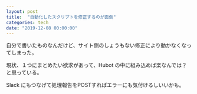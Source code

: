 ```yaml
---
layout: post
title:  "自動化したスクリプトを修正するのが面倒"
categories: tech
date: "2019-12-08 00:00:00"
---
```


自分で書いたものなんだけど、サイト側のしょうもない修正により動かなくなってしまった。

現状、１つにまとめたい欲求があって、Hubot の中に組み込めば楽なんでは？と思っている。

Slack にもつなげて処理報告をPOSTすればエラーにも気付けるしいいかも。

